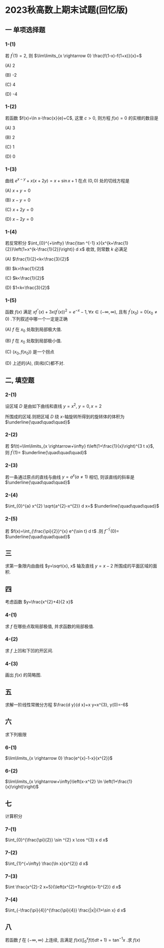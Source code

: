 # 2023秋高数上期末试题(回忆版)

## 一 单项选择题

### 1-(1)

若 $f^{\prime}(1)=2$, 则 $\lim\limits_{x \rightarrow 0} \frac{f(1-x)-f(1+x)}{x}=$

(A) 2

(B) -2

(C) 4

(D) -4

### 1-(2)

若函数 $f(x)=\ln x-\frac{x}{e}+C$, 这里 $c>0$, 则方程 $f(x)=0$ 的实根的数目是

(A) 3

(B) 2

(C) 1

(D) 0

### 1-(3)

曲线 $e^{x-y}+x(x+2 y)=x+\sin x+1$ 在点 $(0,0)$ 处的切线方程是

(A) $x+y=0$

(B) $x-y=0$

(C) $x+2 y=0$

(D) $x-2 y=0$

### 1-(4)

若反常积分 $\int_{0}^{+\infty} \frac{\tan ^{-1} x}{x^{k+\frac{1}{2}}\left(1+x^{k-\frac{1}{2}}\right)} d x$ 收敛, 则常数 $k$ 必满足

(A) $\frac{1}{2}<k<\frac{3}{2}$

(B) $k>\frac{1}{2}$

(C) $k<\frac{1}{2}$

(D) $1<k<\frac{3}{2}$

### 1-(5)

函数 $f(x)$ 满足 $x f^{\prime \prime}(x)+3 x\left(f^{\prime}(x)\right)^{2}=e^{-x}-1, \forall x \in(-\infty, \infty)$, 且有 $f^{\prime}\left(x_{0}\right)=0\left(x_{0} \neq 0\right)$ .下列叙述中哪一个一定是正确

(A) $f$ 在 $x_{0}$ 处取到局部极大值.

(B) $f$ 在 $x_{0}$ 处取到局部极小值.

(C) $\left(x_{0}, f\left(x_{0}\right)\right)$ 是一个拐点

(D) 上述的(A), (B)和(C)都不对.

## 二, 填空题

### 2-(1)

设区域 $D$ 是由如下曲线和直线 $y=x^{2}, ~ y=0, x=2$

所围成的区域.则把区域 $D$ 绕 $x$-轴旋转所得到的旋转体的体积为 $\underline{\quad\quad\quad}$

### 2-(2)

若 $f(t)=\lim\limits_{x \rightarrow+\infty} t\left(1+\frac{1}{x}\right)^{3 t x}$, 则 $f^{\prime}(1)=$ $\underline{\quad\quad\quad}$

### 2-(3)

若一条通过原点的直线与曲线 $y=a^{x}(a \neq 1)$ 相切, 则该直线的斜率是 $\underline{\quad\quad\quad}$

### 2-(4)

$\int_{0}^{a} x^{2} \sqrt{a^{2}-x^{2}} d x=$ $\underline{\quad\quad\quad}$

### 2-(5)

若 $f(x)=\int_{\frac{\pi}{2}}^{x} e^{\sin t} d t$ .则 $f^{-1}^{\prime}(0)=$ $\underline{\quad\quad\quad}$

## 三

求第一象限内由曲线 $y=\sqrt{x}, x$ 轴及直线 $y=x-2$ 所围成的平面区域的面积.

## 四

考虑函数 $y=\frac{x^{2}+4}{2 x}$

### 4-(1)

求 $f$ 在哪些点取局部极值, 并求函数的局部极值.

### 4-(2)

求 $f$ 上凹和下凹的开区间.

### 4-(3)

画出 $f(x)$ 的简略图.

## 五

求解一阶线性常微分方程 $\frac{d y}{d x}+x y=x^{3}, y(0)=-6$

## 六

求下列极限

### 6-(1)

$\lim\limits_{x \rightarrow 0} \frac{e^{x}-1-x}{x^{2}}$

### 6-(2)

$\lim\limits_{x \rightarrow+\infty}\left(x-x^{2} \ln \left(1+\frac{1}{x}\right)\right)$

## 七

计算积分

### 7-(1)

$\int_{0}^{\frac{\pi}{2}} \sin ^{2} x \cos ^{3} x d x$

### 7-(2)

$\int_{1}^{+\infty} \frac{\ln x}{x^{2}} d x$

### 7-(3)

$\int \frac{x^{2}-2 x+5}{\left(x^{2}+1\right)(x-1)^{2}} d x$

### 7-(4)

$\int_{-\frac{\pi}{4}}^{\frac{\pi}{4}} \frac{|x|}{1+\sin x} d x$

## 八

若函数 $f$ 在 $(-\infty, \infty)$ 上连续, 且满足 $f(x)\left(\int_{0}^{x} f(t) d t+1\right)=\tan ^{-1} x$ .求 $f(x)$
